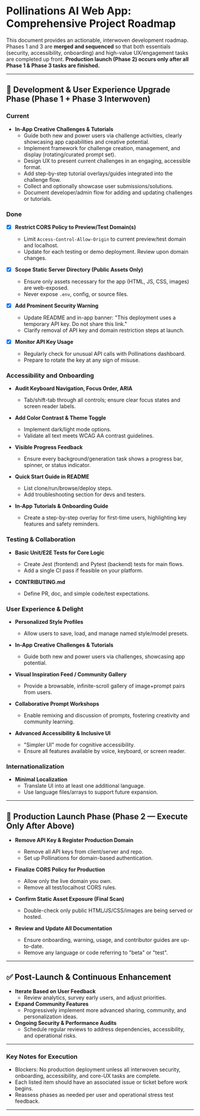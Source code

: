 # Pollinations AI Web App: Comprehensive Project Roadmap

This document provides an actionable, interwoven development roadmap. Phases 1 and 3 are **merged and sequenced** so that both essentials (security, accessibility, onboarding) and high-value UX/engagement tasks are completed up front. **Production launch (Phase 2) occurs only after all Phase 1 & Phase 3 tasks are finished.**

---

## 🚦 Development & User Experience Upgrade Phase (Phase 1 + Phase 3 Interwoven)

### Current
- **In-App Creative Challenges & Tutorials**
  - Guide both new and power users via challenge activities, clearly showcasing app capabilities and creative potential.
  - Implement framework for challenge creation, management, and display (rotating/curated prompt set).
  - Design UX to present current challenges in an engaging, accessible format.
  - Add step-by-step tutorial overlays/guides integrated into the challenge flow.
  - Collect and optionally showcase user submissions/solutions.
  - Document developer/admin flow for adding and updating challenges or tutorials.

### Done
- [x] **Restrict CORS Policy to Preview/Test Domain(s)**
  - Limit `Access-Control-Allow-Origin` to current preview/test domain and localhost.
  - Update for each testing or demo deployment. Review upon domain changes.

- [x] **Scope Static Server Directory (Public Assets Only)**
  - Ensure only assets necessary for the app (HTML, JS, CSS, images) are web-exposed.
  - Never expose `.env`, config, or source files.

- [x] **Add Prominent Security Warning**
  - Update README and in-app banner: "This deployment uses a temporary API key. Do not share this link."
  - Clarify removal of API key and domain restriction steps at launch.

- [x] **Monitor API Key Usage**
  - Regularly check for unusual API calls with Pollinations dashboard.
  - Prepare to rotate the key at any sign of misuse.

### Accessibility and Onboarding
- **Audit Keyboard Navigation, Focus Order, ARIA**
  - Tab/shift-tab through all controls; ensure clear focus states and screen reader labels.

- **Add Color Contrast & Theme Toggle**
  - Implement dark/light mode options.
  - Validate all text meets WCAG AA contrast guidelines.

- **Visible Progress Feedback**
  - Ensure every background/generation task shows a progress bar, spinner, or status indicator.

- **Quick Start Guide in README**
  - List clone/run/browse/deploy steps.
  - Add troubleshooting section for devs and testers.

- **In-App Tutorials & Onboarding Guide**
  - Create a step-by-step overlay for first-time users, highlighting key features and safety reminders.

### Testing & Collaboration
- **Basic Unit/E2E Tests for Core Logic**
  - Create Jest (frontend) and Pytest (backend) tests for main flows.
  - Add a single CI pass if feasible on your platform.

- **CONTRIBUTING.md**
  - Define PR, doc, and simple code/test expectations.

### User Experience & Delight
- **Personalized Style Profiles**
  - Allow users to save, load, and manage named style/model presets.

- **In-App Creative Challenges & Tutorials**
  - Guide both new and power users via challenges, showcasing app potential.

- **Visual Inspiration Feed / Community Gallery**
  - Provide a browsable, infinite-scroll gallery of image+prompt pairs from users.

- **Collaborative Prompt Workshops**
  - Enable remixing and discussion of prompts, fostering creativity and community learning.

- **Advanced Accessibility & Inclusive UI**
  - "Simpler UI" mode for cognitive accessibility.
  - Ensure all features available by voice, keyboard, or screen reader.

### Internationalization
- **Minimal Localization**
  - Translate UI into at least one additional language.
  - Use language files/arrays to support future expansion.

---

## 🚀 Production Launch Phase (Phase 2 — Execute Only After Above)

- **Remove API Key & Register Production Domain**
  - Remove all API keys from client/server and repo.
  - Set up Pollinations for domain-based authentication.

- **Finalize CORS Policy for Production**
  - Allow only the live domain you own.
  - Remove all test/localhost CORS rules.

- **Confirm Static Asset Exposure (Final Scan)**
  - Double-check only public HTML/JS/CSS/images are being served or hosted.

- **Review and Update All Documentation**
  - Ensure onboarding, warning, usage, and contributor guides are up-to-date.
  - Remove any language or code referring to "beta" or "test".

---

## ✅ Post-Launch & Continuous Enhancement

- **Iterate Based on User Feedback**
  - Review analytics, survey early users, and adjust priorities.
- **Expand Community Features**
  - Progressively implement more advanced sharing, community, and personalization ideas.
- **Ongoing Security & Performance Audits**
  - Schedule regular reviews to address dependencies, accessibility, and operational risks.

---

### **Key Notes for Execution**

- Blockers: No production deployment unless all interwoven security, onboarding, accessibility, and core-UX tasks are complete.
- Each listed item should have an associated issue or ticket before work begins.
- Reassess phases as needed per user and operational stress test feedback.

---